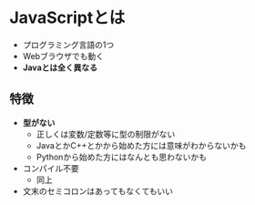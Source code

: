 # JavaScriptとは

- プログラミング言語の1つ
- Webブラウザでも動く
- **Javaとは全く異なる**

## 特徴

- **型がない**
  - 正しくは変数/定数等に型の制限がない
  - JavaとかC++とかから始めた方には意味がわからないかも
  - Pythonから始めた方にはなんとも思わないかも
- コンパイル不要
  - 同上
- 文末のセミコロンはあってもなくてもいい
